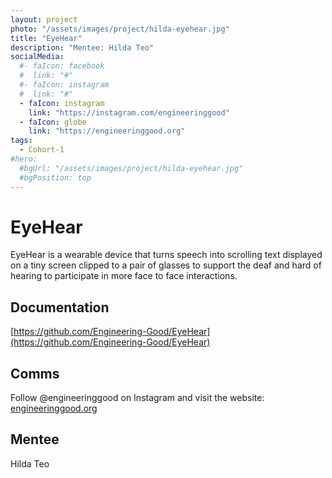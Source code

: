 ```yaml
---
layout: project
photo: "/assets/images/project/hilda-eyehear.jpg"
title: "EyeHear"
description: "Mentee: Hilda Teo"
socialMedia:
  #- faIcon: facebook
  #  link: "#"
  #- faIcon: instagram
  #  link: "#"
  - faIcon: instagram
    link: "https://instagram.com/engineeringgood"
  - faIcon: globe
    link: "https://engineeringgood.org"
tags:
  - Cohort-1
#hero:
  #bgUrl: "/assets/images/project/hilda-eyehear.jpg"
  #bgPosition: top
---
```


# EyeHear

EyeHear is a wearable device that turns speech into scrolling text displayed on a tiny screen clipped to a pair of glasses to support the deaf and hard of hearing to participate in more face to face interactions.

## Documentation

[https://github.com/Engineering-Good/EyeHear](https://github.com/Engineering-Good/EyeHear)

## Comms

Follow @engineeringgood on Instagram and visit the website: [engineeringgood.org](engineeringgood.org)

## Mentee
Hilda Teo

